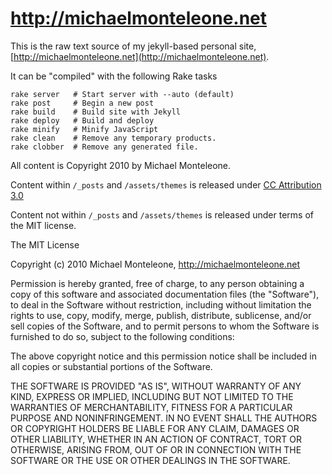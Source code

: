 # http://michaelmonteleone.net

This is the raw text source of my jekyll-based personal site, [http://michaelmonteleone.net](http://michaelmonteleone.net).  

It can be "compiled" with the following Rake tasks

    rake server   # Start server with --auto (default)
    rake post     # Begin a new post
    rake build    # Build site with Jekyll
    rake deploy   # Build and deploy
    rake minify   # Minify JavaScript
    rake clean    # Remove any temporary products.
    rake clobber  # Remove any generated file.

All content is Copyright 2010 by Michael Monteleone.  

Content within `/_posts` and `/assets/themes` is released under [CC Attribution 3.0](http://creativecommons.org/licenses/by/3.0/us/)

Content not within `/_posts` and `/assets/themes` is released under terms of the MIT license.

The MIT License

Copyright (c) 2010 Michael Monteleone, http://michaelmonteleone.net

Permission is hereby granted, free of charge, to any person obtaining a copy of this software and associated documentation files (the "Software"), to deal in the Software without restriction, including without limitation the rights to use, copy, modify, merge, publish, distribute, sublicense, and/or sell copies of the Software, and to permit persons to whom the Software is furnished to do so, subject to the following conditions:

The above copyright notice and this permission notice shall be included in all copies or substantial portions of the Software.

THE SOFTWARE IS PROVIDED "AS IS", WITHOUT WARRANTY OF ANY KIND, EXPRESS OR IMPLIED, INCLUDING BUT NOT LIMITED TO THE WARRANTIES OF MERCHANTABILITY, FITNESS FOR A PARTICULAR PURPOSE AND NONINFRINGEMENT. IN NO EVENT SHALL THE AUTHORS OR COPYRIGHT HOLDERS BE LIABLE FOR ANY CLAIM, DAMAGES OR OTHER LIABILITY, WHETHER IN AN ACTION OF CONTRACT, TORT OR OTHERWISE, ARISING FROM, OUT OF OR IN CONNECTION WITH THE SOFTWARE OR THE USE OR OTHER DEALINGS IN THE SOFTWARE.